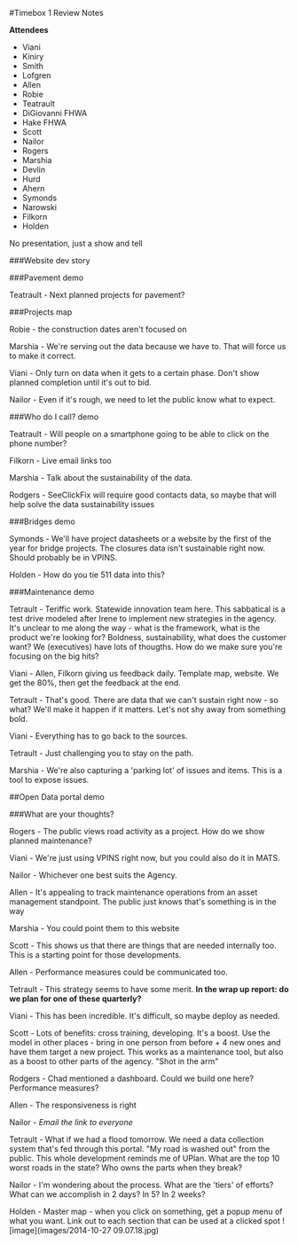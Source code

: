 #Timebox 1 Review Notes

**Attendees**
- Viani
- Kiniry
- Smith
- Lofgren
- Allen
- Robie
- Teatrault
- DiGiovanni FHWA
- Hake FHWA
- Scott
- Nailor
- Rogers
- Marshia
- Devlin
- Hurd
- Ahern
- Symonds
- Narowski
- Filkorn
- Holden

No presentation, just a show and tell

###Website dev story

###Pavement demo

Teatrault - Next planned projects for pavement?

###Projects map

Robie - the construction dates aren't focused on

Marshia - We're serving out the data because we have to. That will force us to make it correct.

Viani - Only turn on data when it gets to a certain phase. Don't show planned completion until it's out to bid.

Nailor - Even if it's rough, we need to let the public know what to expect.

###Who do I call? demo

Teatrault - Will people on a smartphone going to be able to click on the phone number?

Filkorn - Live email links too

Marshia - Talk about the sustainability of the data.

Rodgers - SeeClickFix will require good contacts data, so maybe that will help solve the data sustainability issues

###Bridges demo

Symonds - We'll have project datasheets or a website by the first of the year for bridge projects. The closures data isn't sustainable right now. Should probably be in VPINS.

Holden - How do you tie 511 data into this?

###Maintenance demo

Tetrault - Teriffic work. Statewide innovation team here. This sabbatical is a test drive modeled after Irene to implement new strategies in the agency. It's unclear to me along the way - what is the framework, what is the product we're looking for? Boldness, sustainability, what does the customer want? We (executives) have lots of thougths. How do we make sure you're focusing on the big hits? 

Viani - Allen, Filkorn giving us feedback daily. Template map, website. We get the 80%, then get the feedback at the end. 

Tetrault - That's good. There are data that we can't sustain right now - so what? We'll make it happen if it matters. Let's not shy away from something bold.

Viani - Everything has to go back to the sources. 

Tetrault - Just challenging you to stay on the path.

Marshia - We're also capturing a 'parking lot' of issues and items. This is a tool to expose issues.

##Open Data portal demo

###What are your thoughts?

Rogers - The public views road activity as a project. How do we show planned maintenance? 

Viani - We're just using VPINS right now, but you could also do it in MATS.

Nailor - Whichever one best suits the Agency.

Allen - It's appealing to track maintenance operations from an asset management standpoint. The public just knows that's something is in the way

Marshia - You could point them to this website

Scott - This shows us that there are things that are needed internally too. This is a starting point for those developments.

Allen - Performance measures could be communicated too.

Tetrault - This strategy seems to have some merit. **In the wrap up report: do we plan for one of these quarterly?**

Viani - This has been incredible. It's difficult, so maybe deploy as needed.

Scott - Lots of benefits: cross training, developing. It's a boost. Use the model in other places - bring in one person from before + 4 new ones and have them target a new project. This works as a maintenance tool, but also as a boost to other parts of the agency. "Shot in the arm"

Rodgers - Chad mentioned a dashboard. Could we build one here? Performance measures?

Allen - The responsiveness is right

Nailor - *Email the link to everyone*  

Tetrault - What if we had a flood tomorrow. We need a data collection system that's fed through this portal. "My road is washed out" from the public. This whole development reminds me of UPlan. What are the top 10 worst roads in the state? Who owns the parts when they break?

Nailor - I'm wondering about the process. What are the 'tiers' of efforts? What can we accomplish in 2 days? In 5? In 2 weeks?

Holden - Master map - when you click on something, get a popup menu of what you want. Link out to each section that can be used at a clicked spot
![image](images/2014-10-27 09.07.18.jpg)






